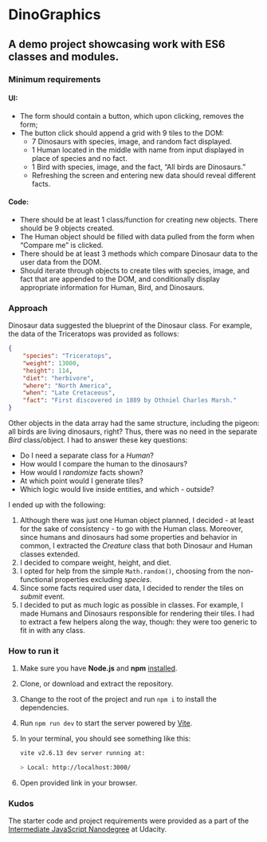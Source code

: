 # DinoGraphics

## A demo project showcasing work with ES6 classes and modules.

### Minimum requirements

#### UI:

- The form should contain a button, which upon clicking, removes the form;
- The button click should append a grid with 9 tiles to the DOM:
    - 7 Dinosaurs with species, image, and random fact displayed.
    - 1 Human located in the middle with name from input displayed in place of species and no fact.
    - 1 Bird with species, image, and the fact, “All birds are Dinosaurs.”
    - Refreshing the screen and entering new data should reveal different facts.

#### Code:

- There should be at least 1 class/function for creating new objects. There should be 9 objects created.
- The Human object should be filled with data pulled from the form when “Compare me” is clicked.
- There should be at least 3 methods which compare Dinosaur data to the user data from the DOM.
- Should iterate through objects to create tiles with species, image, and fact that are appended to the DOM, and conditionally display appropriate information for Human, Bird, and Dinosaurs.

### Approach

Dinosaur data suggested the blueprint of the Dinosaur class. For example, the data of the Triceratops was provided as follows:

```json
{
    "species": "Triceratops",
    "weight": 13000,
    "height": 114,
    "diet": "herbivore",
    "where": "North America",
    "when": "Late Cretaceous",
    "fact": "First discovered in 1889 by Othniel Charles Marsh."
}
```

Other objects in the data array had the same structure, including the pigeon: all birds are living dinosaurs, right?
Thus, there was no need in the separate *Bird* class/object. I had to answer these key questions:

- Do I need a separate class for a *Human*?
- How would I compare the human to the dinosaurs?
- How would I *randomize* facts shown?
- At which point would I generate tiles?
- Which logic would live inside entities, and which - outside?

I ended up with the following:

1. Although there was just one Human object planned, I decided - at least for the sake of consistency - to go with the Human class.
   Moreover, since humans and dinosaurs had some properties and behavior in common, I extracted the *Creature* class that both Dinosaur
   and Human classes extended.
2. I decided to compare weight, height, and diet.
3. I opted for help from the simple `Math.random()`, choosing from the non-functional properties excluding *species*.
4. Since some facts required user data, I decided to render the tiles on *submit* event.
5. I decided to put as much logic as possible in classes. For example, I made Humans and Dinosaurs responsible for rendering their tiles.
   I had to extract a few helpers along the way, though: they were too generic to fit in with any class.

### How to run it

1. Make sure you have **Node.js** and **npm** [installed](https://docs.npmjs.com/downloading-and-installing-node-js-and-npm).
2. Clone, or download and extract the repository.
3. Change to the root of the project and run `npm i` to install the dependencies.
4. Run `npm run dev` to start the server powered by [Vite](https://vitejs.dev/).
5. In your terminal, you should see something like this:

   ```bash
   vite v2.6.13 dev server running at:

   > Local: http://localhost:3000/
   ```
6. Open provided link in your browser.

### Kudos

The starter code and project requirements were provided as a part of the [Intermediate JavaScript Nanodegree](https://www.udacity.com/course/intermediate-javascript-nanodegree--nd032) at Udacity.
